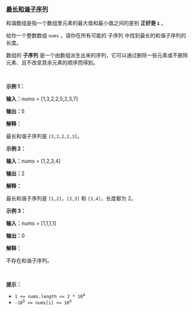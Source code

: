 ### [最长和谐子序列](https://leetcode-cn.com/problems/longest-harmonious-subsequence)

<p>和谐数组是指一个数组里元素的最大值和最小值之间的差别 <strong>正好是 <code>1</code></strong> 。</p>

<p>给你一个整数数组 <code>nums</code> ，请你在所有可能的 <span data-keyword="subsequence-array">子序列</span> 中找到最长的和谐子序列的长度。</p>

<p>数组的 <strong>子序列</strong> 是一个由数组派生出来的序列，它可以通过删除一些元素或不删除元素、且不改变其余元素的顺序而得到。</p>

<p>&nbsp;</p>

<p><strong class="example">示例 1：</strong></p>

<div class="example-block">
<p><strong>输入：</strong><span class="example-io">nums = [1,3,2,2,5,2,3,7]</span></p>

<p><span class="example-io"><b>输出：</b>5</span></p>

<p><strong>解释：</strong></p>

<p>最长和谐子序列是&nbsp;<code>[3,2,2,2,3]</code>。</p>
</div>

<p><strong class="example">示例 2：</strong></p>

<div class="example-block">
<p><span class="example-io"><b>输入：</b>nums = [1,2,3,4]</span></p>

<p><span class="example-io"><b>输出：</b>2</span></p>

<p><strong>解释：</strong></p>

<p>最长和谐子序列是&nbsp;<code>[1,2]</code>，<code>[2,3]</code>&nbsp;和&nbsp;<code>[3,4]</code>，长度都为 2。</p>
</div>

<p><strong class="example">示例 3：</strong></p>

<div class="example-block">
<p><strong>输入：</strong><span class="example-io">nums = [1,1,1,1]</span></p>

<p><span class="example-io"><b>输出：</b>0</span></p>

<p><strong>解释：</strong></p>

<p>不存在和谐子序列。</p>
</div>

<p>&nbsp;</p>

<p><strong>提示：</strong></p>

<ul>
	<li><code>1 &lt;= nums.length &lt;= 2 * 10<sup>4</sup></code></li>
	<li><code>-10<sup>9</sup> &lt;= nums[i] &lt;= 10<sup>9</sup></code></li>
</ul>
